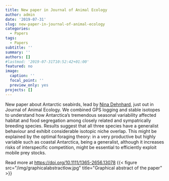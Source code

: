```yaml
---
title: New paper in Journal of Animal Ecology
author: admin
date: '2019-07-31'
slug: new-paper-in-journal-of-animal-ecology
categories:
  - Papers
tags:
  - Papers
subtitle: ''
summary: ''
authors: []
#lastmod: '2019-07-31T10:52:42+01:00'
featured: no
image:
  caption: ''
  focal_point: ''
  preview_only: yes
projects: []
---
```

New paper about Antarctic seabirds, lead by [Nina Dehnhard](https://ninadehnhard.wordpress.com/), just out in Journal of Animal Ecology. We combined GPS logging and stable isotopes to understand how Antarctica’s tremendous seasonal variability affected habitat and food segregation among closely related and sympatrically breeding species. Results suggest that all three species have a generalist behaviour and exhibit considerable isotopic niche overlap. This might be explained by the optimal foraging theory: in a very productive but highly variable such as coastal Antarctica, being a generalist, although it increases risks of interspecific competition, might be essential to efficiently exploit mobile prey stocks.<br>

Read more at https://doi.org/10.1111/1365-2656.13078
{{< figure src="/img/graphicalabstractlow.jpg" title="Graphical abstract of the paper" >}}


